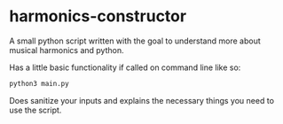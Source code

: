 # harmonics-constructor

A small python script written with the goal to understand more about musical harmonics and python.  

Has a little basic functionality if called on command line like so: 

```bash
python3 main.py
```  

Does sanitize your inputs and explains the necessary things you need to use the script.

